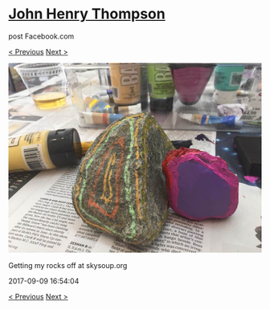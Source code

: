 # [John Henry Thompson](../README.md)
post Facebook.com

[< Previous](2017-09-09-6.md) [Next >](2017-09-08-1.md)

[![](../media/2017-09-09/Timeline-Photos-Getting-my-rocks-off-at-skysoup-org.jpg)](../README.md)

Getting my rocks off at skysoup.org

2017-09-09 16:54:04

[< Previous](2017-09-09-6.md) [Next >](2017-09-08-1.md)
